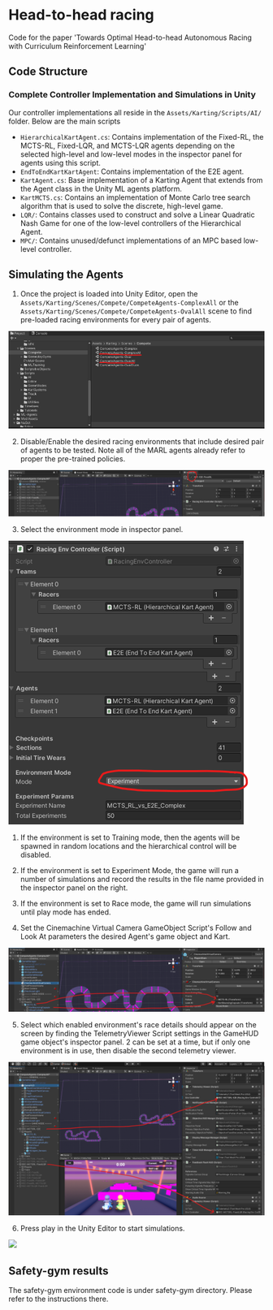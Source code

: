 # Head-to-head racing
Code for the paper 'Towards Optimal Head-to-head Autonomous Racing with
Curriculum Reinforcement Learning'
## Code Structure

### Complete Controller Implementation and Simulations in Unity 
Our controller implementations all reside in the
`Assets/Karting/Scripts/AI/` folder. Below are the main scripts
- `HierarchicalKartAgent.cs`: Contains implementation of the Fixed-RL,
  the MCTS-RL, Fixed-LQR, and MCTS-LQR agents depending on the
  selected high-level and low-level modes in the inspector panel for
  agents using this script.
- `EndToEndKartKartAgent`: Contains implementation of the E2E agent.
- `KartAgent.cs`: Base implementation of a Karting Agent that extends
  from the Agent class in the Unity ML agents platform.
- `KartMCTS.cs`: Contains an implementation of Monte Carlo tree search
  algorithm that is used to solve the discrete, high-level game. 
- `LQR/`: Contains classes used to construct and solve a Linear
  Quadratic Nash Game for one of the low-level controllers of the
  Hierarchical Agent.
- `MPC/`: Contains unused/defunct implementations of an MPC based
  low-level controller.


## Simulating the Agents

1. Once the project is loaded into Unity Editor, open the
   `Assets/Karting/Scenes/Compete/CompeteAgents-ComplexAll` or the
   `Assets/Karting/Scenes/Compete/CompeteAgents-OvalAll` scene to find
   pre-loaded racing environments for every pair of agents.

![](./readme_images/SceneListing.png)

2. Disable/Enable the desired racing environments that include desired
   pair of agents to be tested. Note all of the MARL agents already
   refer to proper the pre-trained policies.

![](./readme_images/EnvEnable.png)

3. Select the environment mode in inspector panel. 
    
![](./readme_images/EnvModeSelect.png)

   1.  If the environment is set to Training mode, then the agents will
       be spawned in random locations and the hierarchical control will
       be disabled.
    
   2.  If the environment is set to Experiment Mode, the game will run a
       number of simulations and record the results in the file name
       provided in the inspector panel on the right.
    
   3.  If the environment is set to Race mode, the game will run
       simulations until play mode has ended.
     
4. Set the Cinemachine Virtual Camera GameObject Script's Follow and Look At parameters the desired Agent's game
   object and Kart.

![](./readme_images/CameraSetup.png)


5. Select which enabled environment's race details should appear on the
   screen by finding the TelemetryViewer Script settings in the GameHUD
   game object's inspector panel. 2 can be set at a time, but if only one environment is in use, then disable the second telemetry viewer.

![](./readme_images/TelemetryViewerSetup.png)

6. Press play in the Unity Editor to start simulations.

![](./readme_images/RunGame.gif)

## Safety-gym results

The safety-gym environment code is under safety-gym directory. Please refer to the instructions there. 
